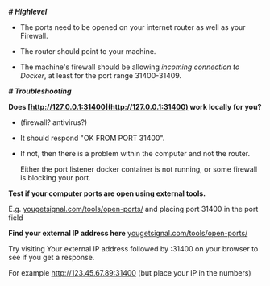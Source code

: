 _**# Highlevel**_

- The ports need to be opened on your internet router as well as your Firewall. 

- The router should point to your machine. 

- The machine's firewall should be allowing *incoming connection to Docker*, at least for the port range 31400-31409.

_**# Troubleshooting**_

**Does [http://127.0.0.1:31400](http://127.0.0.1:31400) work locally for you?**
  - (firewall? antivirus?)
- It should respond "OK FROM PORT 31400". 

- If not, then there is a problem within the computer and not the router. 
  
  Either the port listener docker container is not running, or some firewall is blocking your port. 

**Test if your computer ports are open using external tools.** 

E.g. [yougetsignal.com/tools/open-ports/](http://yougetsignal.com/tools/open-ports/) and placing port 31400 in the port field

**Find your external IP address here** [yougetsignal.com/tools/open-ports/](http://yougetsignal.com/tools/open-ports/) 

Try visiting Your external IP address followed by :31400 on your browser to see if you get a response. 

For example http://123.45.67.89:31400 (but place your IP in the numbers)